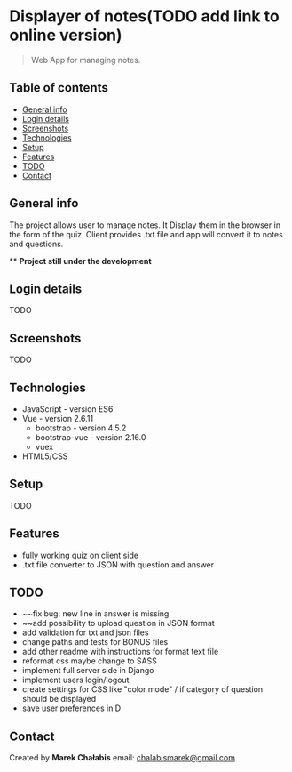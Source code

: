# Displayer of notes(TODO add link to online version)

> Web App for managing notes.

## Table of contents

- [General info](#general-info)
- [Login details](#login-details)
- [Screenshots](#screenshots)
- [Technologies](#technologies)
- [Setup](#setup)
- [Features](#features)
- [TODO](#TODO)
- [Contact](#contact)

## General info

The project allows user to manage notes. It Display them in the browser in the form of the quiz. Client provides .txt file and app will convert it to notes and questions.

\*\* <b>Project still under the development</b>

## Login details

TODO

## Screenshots

TODO

## Technologies

- JavaScript - version ES6
- Vue - version 2.6.11
  - bootstrap - version 4.5.2
  - bootstrap-vue - version 2.16.0
  - vuex
- HTML5/CSS

## Setup

TODO

## Features

- fully working quiz on client side
- .txt file converter to JSON with question and answer

## TODO


- ~~fix bug: new line in answer is missing
- ~~add possibility to upload question in JSON format
- add validation for txt and json files
- change paths and tests for BONUS files
- add other readme with instructions for format text file
- reformat css maybe change to SASS
- implement full server side in Django
- implement users login/logout
- create settings for CSS like "color mode" / if category of question should be displayed
- save user preferences in D

## Contact

Created by <b>Marek Chałabis</b> email: chalabismarek@gmail.com

